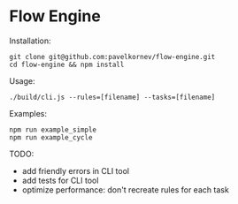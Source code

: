 Flow Engine
===================================

Installation:
```
git clone git@github.com:pavelkornev/flow-engine.git
cd flow-engine && npm install
```

Usage:
```
./build/cli.js --rules=[filename] --tasks=[filename]
```

Examples:
```
npm run example_simple
npm run example_cycle
```

TODO:
- add friendly errors in CLI tool
- add tests for CLI tool
- optimize performance: don't recreate rules for each task